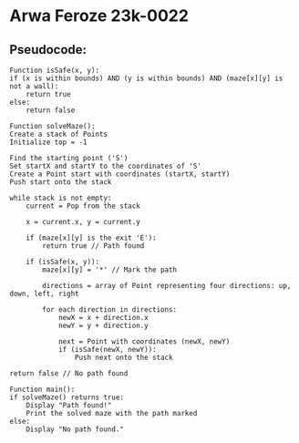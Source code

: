 # Arwa Feroze 23k-0022
## Pseudocode:

    Function isSafe(x, y):
    if (x is within bounds) AND (y is within bounds) AND (maze[x][y] is not a wall):
        return true
    else:
        return false

    Function solveMaze():
    Create a stack of Points
    Initialize top = -1

    Find the starting point ('S')
    Set startX and startY to the coordinates of 'S'
    Create a Point start with coordinates (startX, startY)
    Push start onto the stack

    while stack is not empty:
        current = Pop from the stack

        x = current.x, y = current.y

        if (maze[x][y] is the exit 'E'):
            return true // Path found

        if (isSafe(x, y)):
            maze[x][y] = '*' // Mark the path

            directions = array of Point representing four directions: up, down, left, right

            for each direction in directions:
                newX = x + direction.x
                newY = y + direction.y

                next = Point with coordinates (newX, newY)
                if (isSafe(newX, newY)):
                    Push next onto the stack

    return false // No path found

    Function main():
    if solveMaze() returns true:
        Display "Path found!"
        Print the solved maze with the path marked
    else:
        Display "No path found."
